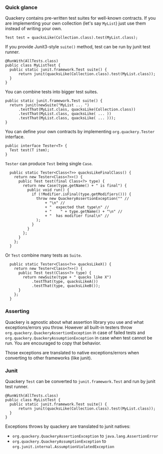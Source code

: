 
### Quick glance

Quackery contains pre-written test suites for well-known contracts.
If you are implementing your own collection (let's say `MyList`)
just use them instead of writing your own.

    Test test = quacksLike(Collection.class).test(MyList.class);

If you provide Junit3-style `suite()` method, test can be run by junit test runner.

    @RunWith(AllTests.class)
    public class MyListTest {
      public static junit.framework.Test suite() {
          return junit(quacksLike(Collection.class).test(MyList.class));
      }
    }

You can combine tests into bigger test suites.

    public static junit.framework.Test suite() {
      return junit(newSuite("MyList ... ")
          .testThat(MyList.class, quacksLike(Collection.class))
          .testThat(MyList.class, quacksLike( ... ))
          .testThat(MyList.class, quacksLike( ... )));
    }

You can define your own contracts by implementing `org.quackery.Tester` interface.

    public interface Tester<T> {
      Test test(T item);
    }

`Tester` can produce `Test` being single `Case`.

      public static Tester<Class<?>> quacksLikeFinalClass() {
        return new Tester<Class<?>>() {
          public Test test(final Class<?> type) {
            return new Case(type.getName() + " is final") {
              public void run() {
                if (!Modifier.isFinal(type.getModifiers())) {
                  throw new QuackeryAssertionException("" //
                      + "\n" //
                      + "  expected that type\n" //
                      + "    " + type.getName() + "\n" //
                      + "  has modifier final\n" //
                  );
                }
              }
            };
          }
        };
      }

Or `Test` combine many tests as `Suite`.

      public static Tester<Class<?>> quacksLikeX() {
        return new Tester<Class<?>>() {
          public Test test(Class<?> type) {
            return newSuite(type + " quacks like X")
                .testThat(type, quacksLikeA())
                .testThat(type, quacksLikeB());
          }
        };
      }

### Asserting

Quackery is agnostic about what assertion library you use and what exceptions/errors you throw.
However all built-in testers throw `org.quackery.QuackeryAssertionException` in case of failed tests
and `org.quackery.QuackeryAssumptionException` in case when test cannot be run.
You are encouraged to copy that behavior.

Those exceptions are translated to native exceptions/errors when converting to other frameworks (like junit).

### Junit

Quackery `Test` can be converted to `junit.framework.Test` and run by junit test runner.

    @RunWith(AllTests.class)
    public class MyListTest {
      public static junit.framework.Test suite() {
          return junit(quacksLike(Collection.class).test(MyList.class));
      }
    }

Exceptions throws by quackery are translated to junit natives:
  - `org.quackery.QuackeryAssertionException` to `java.lang.AssertionError`
  - `org.quackery.QuackeryAssumptionException` to `org.junit.internal.AssumptionViolatedException`
